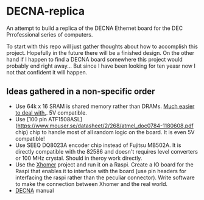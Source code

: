 # DECNA-replica
An attempt to build a replica of the DECNA Ethernet board for the DEC Prrofessional series of computers.

To start with this repo will just gather thoughts about how to accomplish this project. Hopefully in the future there will be a finished design. On the other hand if I happen to find a DECNA board somewhere this project would probably end right away... But since I have been looking for ten yeasr now I not that confident it will happen.

## Ideas gathered in a non-specific order

* Use 64k x 16 SRAM is shared memory rather than DRAMs.  [Much easier to deal with.](https://www.mouser.se/datasheet/2/198/61C6416AL-258356.pdf). 5V compatible.
* Use [100 pin ATF1508ASL](https://www.mouser.se/datasheet/2/268/atmel_doc0784-1180608.pdf chip) chip to handle most of all random logic on the board. It is even 5V compatible!
* Use SEEQ DQ8023A encoder chip instead of Fujitsu MB502A. It is directly compatible with the 82586 and doesn't requires level converters or 100 MHz crystal. Should in theroy work directly. 
* Use the [Xhomer](https://xhomer.isani.org/xhomer/) project and run it on a Raspi. Create a IO board for the Raspi that enables it to interface with the board (use pin headers for interfacing the raspi rather than the peculiar connector). Write software to make the connection between Xhomer and the real world.
* [DECNA](DECNA.pdf) manual
